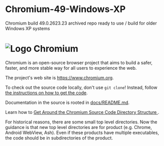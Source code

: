 # Chromium-49-Windows-XP
Chromium build 49.0.2623.23 archived repo ready to use / build for older Windows XP systems

# ![Logo](https://github.com/chromium/chromium/blob/master/chrome/app/theme/chromium/product_logo_64.png) Chromium

Chromium is an open-source browser project that aims to build a safer, faster,
and more stable way for all users to experience the web.

The project's web site is https://www.chromium.org.

To check out the source code locally, don't use `git clone`! Instead,
follow [the instructions on how to get the code](docs/get_the_code.md).

Documentation in the source is rooted in [docs/README.md](https://github.com/chromium/chromium/blob/master/docs/README.md).

Learn how to [Get Around the Chromium Source Code Directory Structure
](https://www.chromium.org/developers/how-tos/getting-around-the-chrome-source-code).

For historical reasons, there are some small top level directories. Now the
guidance is that new top level directories are for product (e.g. Chrome,
Android WebView, Ash). Even if these products have multiple executables, the
code should be in subdirectories of the product.
